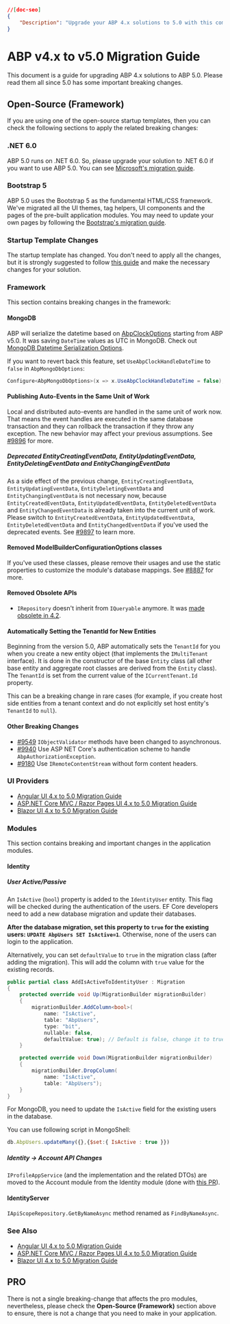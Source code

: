 ```json
//[doc-seo]
{
    "Description": "Upgrade your ABP 4.x solutions to 5.0 with this comprehensive migration guide, covering essential breaking changes and updates."
}
```

# ABP v4.x to v5.0 Migration Guide

This document is a guide for upgrading ABP 4.x solutions to ABP 5.0. Please read them all since 5.0 has some important breaking changes.

## Open-Source (Framework)

If you are using one of the open-source startup templates, then you can check the following sections to apply the related breaking changes:

### .NET 6.0

ABP 5.0 runs on .NET 6.0. So, please upgrade your solution to .NET 6.0 if you want to use ABP 5.0. You can see [Microsoft's migration guide](https://docs.microsoft.com/en-us/aspnet/core/migration/50-to-60).

### Bootstrap 5

ABP 5.0 uses the Bootstrap 5 as the fundamental HTML/CSS framework. We've migrated all the UI themes, tag helpers, UI components and the pages of the pre-built application modules. You may need to update your own pages by following the [Bootstrap's migration guide](https://getbootstrap.com/docs/5.0/migration/).

### Startup Template Changes

The startup template has changed. You don't need to apply all the changes, but it is strongly suggested to follow [this guide](upgrading-startup-template.md) and make the necessary changes for your solution.

### Framework

This section contains breaking changes in the framework:

#### MongoDB

ABP will serialize the datetime based on [AbpClockOptions](../../framework/infrastructure/timing.md#clock-options) starting from ABP v5.0. It was saving `DateTime` values as UTC in MongoDB. Check out [MongoDB Datetime Serialization Options](https://mongodb.github.io/mongo-csharp-driver/2.13/reference/bson/mapping/#datetime-serialization-options).

If you want to revert back this feature, set `UseAbpClockHandleDateTime` to `false` in `AbpMongoDbOptions`:

```cs
Configure<AbpMongoDbOptions>(x => x.UseAbpClockHandleDateTime = false);
```

#### Publishing Auto-Events in the Same Unit of Work

Local and distributed auto-events are handled in the same unit of work now. That means the event handles are executed in the same database transaction and they can rollback the transaction if they throw any exception. The new behavior may affect your previous assumptions. See [#9896](https://github.com/abpframework/abp/issues/9896) for more.

##### Deprecated EntityCreatingEventData, EntityUpdatingEventData, EntityDeletingEventData and EntityChangingEventData

As a side effect of the previous change, `EntityCreatingEventData`, `EntityUpdatingEventData`, `EntityDeletingEventData` and `EntityChangingEventData` is not necessary now, because `EntityCreatedEventData`, `EntityUpdatedEventData`, `EntityDeletedEventData` and `EntityChangedEventData` is already taken into the current unit of work. Please switch to `EntityCreatedEventData`, `EntityUpdatedEventData`, `EntityDeletedEventData` and `EntityChangedEventData` if you've used the deprecated events. See [#9897](https://github.com/abpframework/abp/issues/9897) to learn more.

#### Removed ModelBuilderConfigurationOptions classes

If you've used these classes, please remove their usages and use the static properties to customize the module's database mappings. See [#8887](https://github.com/abpframework/abp/issues/8887) for more.

#### Removed Obsolete APIs

* `IRepository` doesn't inherit from `IQueryable` anymore. It was [made obsolete in 4.2](../migration-guides/abp-4-2.md#irepository-getqueryableasync).

#### Automatically Setting the TenantId for New Entities

Beginning from the version 5.0, ABP automatically sets the `TenantId` for you when you create a new entity object (that implements the `IMultiTenant` interface). It is done in the constructor of the base `Entity` class (all other base entity and aggregate root classes are derived from the `Entity` class). The `TenantId` is set from the current value of the `ICurrentTenant.Id` property.

This can be a breaking change in rare cases (for example, if you create host side entities from a tenant context and do not explicitly set host entity's `TenantId` to `null`).

#### Other Breaking Changes

* [#9549](https://github.com/abpframework/abp/pull/9549) `IObjectValidator` methods have been changed to asynchronous.
* [#9940](https://github.com/abpframework/abp/pull/9940) Use ASP NET Core's authentication scheme to handle `AbpAuthorizationException`.
* [#9180](https://github.com/abpframework/abp/pull/9180) Use `IRemoteContentStream` without form content headers.

### UI Providers

* [Angular UI 4.x to 5.0 Migration Guide](abp-5-0-angular.md)
* [ASP.NET Core MVC / Razor Pages UI 4.x to 5.0 Migration Guide](abp-5-0-mvc.md)
* [Blazor UI 4.x to 5.0 Migration Guide](abp-5-0-blazor.md)

### Modules

This section contains breaking and important changes in the application modules.

#### Identity

##### User Active/Passive

An `IsActive` (`bool`) property is added to the `IdentityUser` entity. This flag will be checked during the authentication of the users. EF Core developers need to add a new database migration and update their databases.

**After the database migration, set this property to `true` for the existing users: `UPDATE AbpUsers SET IsActive=1`**. Otherwise, none of the users can login to the application.

Alternatively, you can set `defaultValue` to `true` in the migration class (after adding the migration).
This will add the column with `true` value for the existing records.

```cs
public partial class AddIsActiveToIdentityUser : Migration
{
    protected override void Up(MigrationBuilder migrationBuilder)
    {
        migrationBuilder.AddColumn<bool>(
            name: "IsActive",
            table: "AbpUsers",
            type: "bit",
            nullable: false,
            defaultValue: true); // Default is false, change it to true.
    }

    protected override void Down(MigrationBuilder migrationBuilder)
    {
        migrationBuilder.DropColumn(
            name: "IsActive",
            table: "AbpUsers");
    }
}
```

For MongoDB, you need to update the `IsActive` field for the existing users in the database.

You can use following script in MongoShell:
```js
db.AbpUsers.updateMany({},{$set:{ IsActive : true }})
```

##### Identity -> Account API Changes

`IProfileAppService` (and the implementation and the related DTOs) are moved to the Account module from the Identity module (done with [this PR](https://github.com/abpframework/abp/pull/10370/files)).

#### IdentityServer

`IApiScopeRepository.GetByNameAsync` method renamed as `FindByNameAsync`.

### See Also

* [Angular UI 4.x to 5.0 Migration Guide](abp-5-0-angular.md)
* [ASP.NET Core MVC / Razor Pages UI 4.x to 5.0 Migration Guide](abp-5-0-mvc.md)
* [Blazor UI 4.x to 5.0 Migration Guide](abp-5-0-blazor.md)

## PRO

There is not a single breaking-change that affects the pro modules, nevertheless, please check the **Open-Source (Framework)** section above to ensure, there is not a change that you need to make in your application.